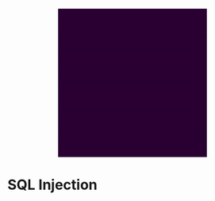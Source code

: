 <p align="center"><img align="center" width="300" height="300" src="./assets/SQL-Injection.gif"/></p>

# SQL Injection